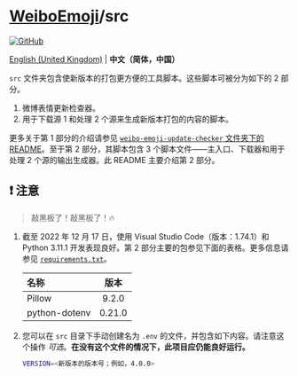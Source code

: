 # [WeiboEmoji](../../..)/src

[![GitHub](https://img.shields.io/github/license/ArvinZJC/WeiboEmoji)](../LICENCE)

[English (United Kingdom)](./README.md) | **中文（简体，中国）**

`src` 文件夹包含使新版本的打包更方便的工具脚本。这些脚本可被分为如下的 2 部分。

1. 微博表情更新检查器。
2. 用于下载源 1 和处理 2 个源来生成新版本打包的内容的脚本。

更多关于第 1 部分的介绍请参见 [`weibo-emoji-update-checker` 文件夹下的 README](./weibo-emoji-update-checker/README_zh-Hans-CN.md)。至于第 2 部分，其脚本包含 3 个脚本文件——主入口、下载器和用于处理 2 个源的输出生成器。此 README 主要介绍第 2 部分。

## ❗ 注意

> 敲黑板了！敲黑板了！🔥

1. 截至 2022 年 12 月 17 日，使用 Visual Studio Code（版本：1.74.1）和 Python 3.11.1 开发表现良好。第 2 部分主要的包参见下面的表格。更多信息请参见 [`requirements.txt`](./requirements.txt)。

   | 名称          |  版本  |
   | :------------ | :----: |
   | Pillow        | 9.2.0  |
   | python-dotenv | 0.21.0 |

2. 您可以在 `src` 目录下手动创建名为 `.env` 的文件，并包含如下内容。请注意这个操作 _可选_。**在没有这个文件的情况下，此项目应仍能良好运行。**

   ```sh
   VERSION=<新版本的版本号；例如，4.0.0>
   ```
